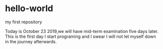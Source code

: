 # hello-world
my first repository

Today is October 23 2019,we will have mid-term examination five days later.
This is the first day I start programing and I swear I will not let myself down in the journey afterwards.
